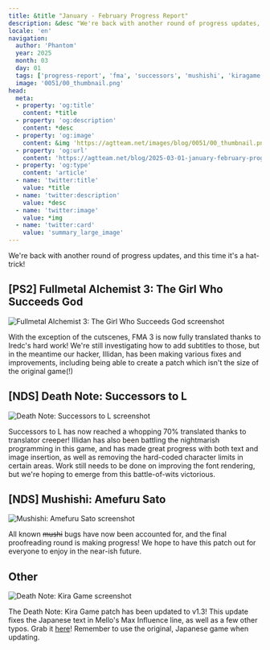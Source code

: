 ```yaml
---
title: &title "January - February Progress Report"
description: &desc "We're back with another round of progress updates, and this time it's a hat-trick!"
locale: 'en'
navigation:
  author: 'Phantom'
  year: 2025
  month: 03
  day: 01
  tags: ['progress-report', 'fma', 'successors', 'mushishi', 'kiragame']
  image: '0051/00_thumbnail.png'
head:
  meta:
  - property: 'og:title'
    content: *title
  - property: 'og:description'
    content: *desc
  - property: 'og:image'
    content: &img 'https://agtteam.net/images/blog/0051/00_thumbnail.png'
  - property: 'og:url'
    content: 'https://agtteam.net/blog/2025-03-01-january-february-progress-report'
  - property: 'og:type'
    content: 'article'
  - name: 'twitter:title'
    value: *title
  - name: 'twitter:description'
    value: *desc
  - name: 'twitter:image'
    value: *img
  - name: 'twitter:card'
    value: 'summary_large_image'
---
```

We're back with another round of progress updates, and this time it's a hat-trick!

## \[PS2\] Fullmetal Alchemist 3: The Girl Who Succeeds God

![Fullmetal Alchemist 3: The Girl Who Succeeds God screenshot](/images/blog/0051/01_fma.png)

With the exception of the cutscenes, FMA 3 is now fully translated thanks to Iredc's hard work! We're still investigating how to add subtitles to those, but in the meantime our hacker, Illidan, has been making various fixes and improvements, including being able to create a patch which isn't the size of the original game(!)

## \[NDS\] Death Note: Successors to L

![Death Note: Successors to L screenshot](/images/blog/0051/02_deathnote.png)

Successors to L has now reached a whopping 70% translated thanks to translator creeper! Illidan has also been battling the nightmarish programming in this game, and has made great progress with both text and image insertion, as well as removing the hard-coded character limits in certain areas. Work still needs to be done on improving the font rendering, but we're hoping to emerge from this battle-of-wits victorious.

## \[NDS\] Mushishi: Amefuru Sato

![Mushishi: Amefuru Sato screenshot](/images/blog/0051/03_mushishi.png)

All known ~~mushi~~ bugs have now been accounted for, and the final proofreading round is making progress! We hope to have this patch out for everyone to enjoy in the near-ish future.

## Other

![Death Note: Kira Game screenshot](/images/blog/0051/04_other.png)

The Death Note: Kira Game patch has been updated to v1.3! This update fixes the Japanese text in Mello's Max Influence line, as well as a few other typos. Grab it [here](/kiragame)! Remember to use the original, Japanese game when updating. 